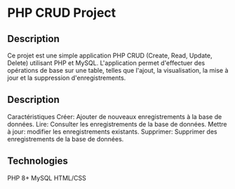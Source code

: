# PHP CRUD Project

## Description

Ce projet est une simple application PHP CRUD (Create, Read, Update, Delete) utilisant PHP et MySQL. L'application permet d'effectuer des opérations de base sur une table, telles que l'ajout, la visualisation, la mise à jour et la suppression d'enregistrements.

## Description

Caractéristiques
Créer: Ajouter de nouveaux enregistrements à la base de données.
Lire: Consulter les enregistrements de la base de données.
Mettre à jour: modifier les enregistrements existants.
Supprimer: Supprimer des enregistrements de la base de données.

## Technologies

PHP 8+
MySQL
HTML/CSS